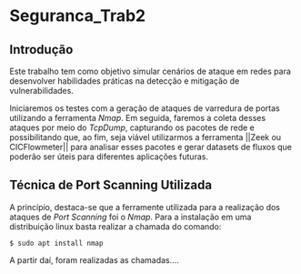 # Seguranca_Trab2

## Introdução

Este trabalho tem como objetivo simular cenários de ataque em redes para desenvolver habilidades práticas na detecção e mitigação de vulnerabilidades.

Iniciaremos os testes com a geração de ataques de varredura de portas utilizando a ferramenta *Nmap*. Em seguida, faremos a coleta desses ataques por meio do *TcpDump*, capturando os pacotes de rede e possibilitando que, ao fim, seja viável utilizarmos a ferramenta ||Zeek ou CICFlowmeter|| para analisar esses pacotes e gerar datasets de fluxos que poderão ser úteis para diferentes aplicações futuras.

## Técnica de Port Scanning Utilizada

A princípio, destaca-se que a ferramente utilizada para a realização dos ataques de *Port Scanning* foi o *Nmap*. Para a instalação em uma distribuição linux basta realizar a chamada do comando:

```
$ sudo apt install nmap
```

A partir daí, foram realizadas as chamadas....

